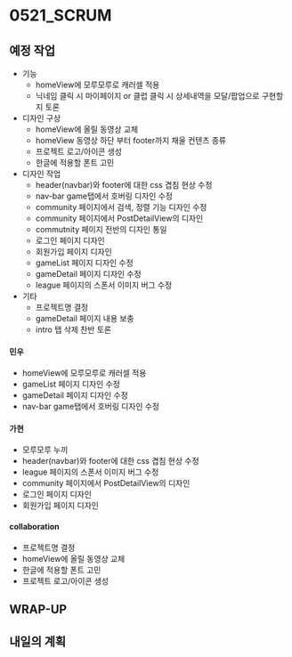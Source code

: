 # 0521_SCRUM

## 예정 작업
- 기능
  - homeView에 모루모루로 캐러셀 적용
  - 닉네임 클릭 시 마이페이지 or 클럽 클릭 시 상세내역을 모달/팝업으로 구현할 지 토론
- 디자인 구상
  - homeView에 올릴 동영상 교체
  - homeView 동영상 하단 부터 footer까지 채울 컨텐츠 종류
  - 프로젝트 로고/아이콘 생성
  - 한글에 적용할 폰트 고민
- 디자인 작업
  - header(navbar)와 footer에 대한 css 겹침 현상 수정
  - nav-bar game탭에서 호버링 디자인 수정
  - community 페이지에서 검색, 정렬 기능 디자인 수정
  - community 페이지에서 PostDetailView의 디자인
  - commutnity 페이지 전반의 디자인 통일
  - 로그인 페이지 디자인
  - 회원가입 페이지 디자인
  - gameList 페이지 디자인 수정
  - gameDetail 페이지 디자인 수정
  - league 페이지의 스폰서 이미지 버그 수정
- 기타
  - 프로젝트명 결정
  - gameDetail 페이지 내용 보충
  - intro 탭 삭제 찬반 토론

#### 민우
  - homeView에 모루모루로 캐러셀 적용
  - gameList 페이지 디자인 수정
  - gameDetail 페이지 디자인 수정
  - nav-bar game탭에서 호버링 디자인 수정


#### 가현
  - 모루모루 누끼
  - header(navbar)와 footer에 대한 css 겹침 현상 수정
  - league 페이지의 스폰서 이미지 버그 수정
  - community 페이지에서 PostDetailView의 디자인
  - 로그인 페이지 디자인
  - 회원가입 페이지 디자인 

#### collaboration
  - 프로젝트명 결정
  - homeView에 올릴 동영상 교체
  - 한글에 적용할 폰트 고민
  - 프로젝트 로고/아이콘 생성

## WRAP-UP



## 내일의 계획
